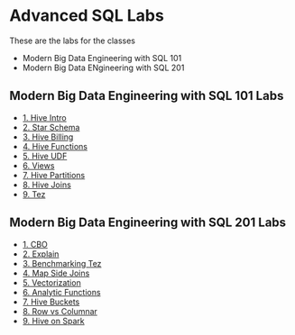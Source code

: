 <link rel='stylesheet' href='assets/css/main.css'/>

# Advanced SQL Labs

These are the labs for the classes

 * Modern Big Data Engineering with SQL 101 
 * Modern Big Data ENgineering with SQL 201


 
## Modern Big Data Engineering with SQL 101 Labs

 * [1. Hive Intro](hive/1-intro.md)
 * [2. Star Schema](hive/star-schema/README.md)
 * [3. Hive Billing](hive/2-billing.md)
 * [4. Hive Functions](hive/5-stats.md)
 * [5. Hive UDF](hive/udf/README.md)
 * [6. Views](hive/13-materialized-views.md)
 * [7. Hive Partitions](hive/3-partitions.md)
 * [8. Hive Joins](hive/4-join.md)
 * [9. Tez](hive/tez/README.md)

## Modern Big Data Engineering with SQL 201 Labs

 * [1. CBO](hive/cbo.md)
 * [2. Explain](hive/explain.md)
 * [3. Benchmarking Tez](hive/8-engines.md)
 * [4. Map Side Joins](hive/map-side-joins.md)
 * [5. Vectorization](hive/vectorization.md)
 * [6. Analytic Functions](hive/7-histograms.md)
 * [7. Hive Buckets](hive/buckets.md)
 * [8. Row vs Columnar](hive/row-columnar.md)
 * [9. Hive on Spark ](hive/hive-on-spark.md)



